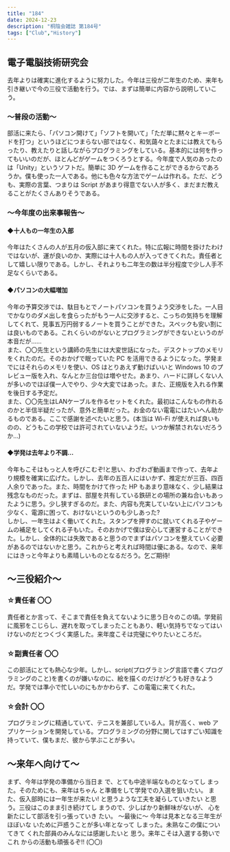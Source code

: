 ```yaml
---
title: "184"
date: 2024-12-23
description: "桐陰会雑誌 第184号"
tags: ["Club","History"]
---
```


## 電子電脳技術研究会

去年よりは確実に進化するように努力した。今年は三役が二年生のため、来年も引き継いで今の三役で活動を行う。では、まずは簡単に内容から説明していこう。

### ～普段の活動～
部活に来たら、「パソコン開けて」「ソフトを開いて」「ただ単に黙々とキーボードを打つ」というほどにつまらない部ではなく、和気藹々とたまには教えてもらったり、教えたりと話しながらプログラミングをしている。基本的には何を作ってもいいのだが、ほとんどがゲームをつくろうとする。今年度で人気のあったのは「Unity」というソフトだ。簡単に 3D ゲームを作ることができるからであろうか。僕も使った一人である。他にも色々な方法でゲームは作れる。ただ、どうも、実際の言葉、つまりは Script があまり得意でない人が多く、まだまだ教えることがたくさんありそうである。

### ～今年度の出来事報告～
#### ◆十人もの一年生の入部
今年はたくさんの人が五月の仮入部に来てくれた。特に広報に時間を掛けたわけではないが、運が良いのか、実際には十人もの人が入ってきてくれた。責任者として嬉しい限りである。しかし、それよりも二年生の数は半分程度で少し人手不足なくらいである。

#### ◆パソコンの大幅増加
今年の予算交渉では、駄目もとでノートパソコンを買うよう交渉をした。一人目でかなりのダメ出しを食らったがもう一人に交渉すると、こっちの気持ちを理解してくれて、見事五万円弱するノートを買うことができた。スペックも安い割には良いものである。これくらいのがないとプログラミングができないというのが本音だが……<br>
また、〇〇先生という講師の先生には大変世話になった。デスクトップのメモリをくれたのだ。そのおかげで眠っていた PC を活用できるようになった。学発までにはそれらのメモリを使い、OS はとりあえず動けばいいと Windows 10 のプレビュー版を入れ、なんとか三台位は増やせた。あまり、ハードに詳しくない人が多いのでほぼ僕一人でやり、少々大変ではあった。また、正規版を入れる作業を後日する予定だ。<br>
また、〇〇先生はLANケーブルを作るセットをくれた。最初はこんなもの作れるのかと半信半疑だったが、意外と簡単だった。お金のない電電にはたいへん助かるものである。ここで感謝を述べたいと思う。(本当は Wi-Fi が使えれば良いものの、どうもこの学校では許可されていないようだ。いつか解禁されないだろうか…)

#### ◆学発は去年より不調…
今年もこそはもっと人を呼びこむぞ!と思い、わざわざ動画まで作って、去年より規模を確実に広げた。しかし、去年の五百人にはいかず、推定だが三百、四百人余りであった。また、時間をかけて作った HP もあまり意味なく、少し結果は残念なものだった。まずは、部屋を共有している鉄研との場所の兼ね合いもあったように思う。少し狭すぎるのだ。また、内容も充実していない上にパソコンも少なく、電源に困って、おけないというのも少しあった?<br>
しかし、一年生はよく働いてくれた。スタンプを押すのに就いてくれる子やゲームの補足をしてくれる子もいた。そのおかげで僕は安心して運営することができた。しかし、全体的には失敗であると思うのでまずはパソコンを整えていく必要があるのではないかと思う。これからと考えれば時間は優にある。なので、来年にはきっと今年よりも素晴しいものとなるだろう。乞ご期待!
## ～三役紹介～
### ☆責任者 〇〇
責任者とか言って、そこまで責任を負えてないように思う日々のこの頃。学発前に風邪をこじらし、遅れを取ってしまったこともあり、軽い気持ちでなってはいけないのだとつくづく実感した。来年度こそは完璧にやりたいところだ。
### ☆副責任者 〇〇
この部活にとても熱心な少年。しかし、script(プログラミング言語で書くプログラミングのこと)を書くのが嫌いなのに、絵を描くのだけがどうも好きなようだ。学発では準小で忙しいのにもかかわらず、この電電に来てくれた。
### ☆会計 〇〇
プログラミングに精通していて、テニスを兼部している人。背が高く、web アプリケーションを開発している。プログラミングの分野に関してはすごい知識を持っていて、僕もまだ、彼から学ぶことが多い。
## ～来年へ向けて～
まず、今年は学発の準備から当日ま で、とても中途半端なものとなってし まった。そのためにも、来年はちゃん と準備をして学発での入選を狙いたい。 また、仮入部時には一年生が来たい! と思うような工夫を凝らしていきたい と思う。三役はこのまま引き続けてし まうので、少しばかり新鮮味がないが、 心を新たにして部活を引っ張っていき たい。 〜最後に〜 今年は見本となる三年生がほぼいな いために戸惑うことが多い年となって しまった。未熟なこの僕についてきて くれた部員のみんなには感謝したいと 思う。来年こそは入選する勢いでこれ からの活動も頑張るぞ!! (〇〇)